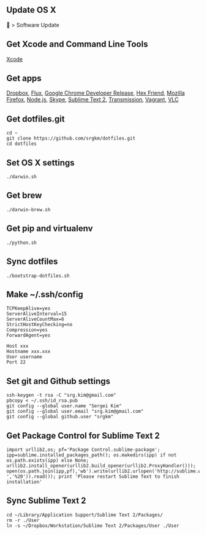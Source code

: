 ## Update OS X
 > Software Update


## Get Xcode and Command Line Tools
[Xcode](https://developer.apple.com/xcode/)


## Get apps
[Dropbox](https://www.dropbox.com/downloading),
[Flux](http://stereopsis.com/flux/),
[Google Chrome Developer Release](http://www.google.com/chrome/intl/en/eula_dev.html),
[Hex Friend](http://ridiculousfish.com/hexfiend/),
[Mozilla Firefox](http://www.mozilla.org/en-US/firefox/new/),
[Node.js](http://nodejs.org/download/),
[Skype](http://www.skype.com/),
[Sublime Text 2](http://www.sublimetext.com/dev),
[Transmission](http://www.transmissionbt.com/),
[Vagrant](http://downloads.vagrantup.com/),
[VLC](http://www.videolan.org/vlc/)


## Get dotfiles.git
```
cd ~
git clone https://github.com/srgkm/dotfiles.git
cd dotfiles
```


## Set OS X settings
```
./darwin.sh
```


## Get brew
```
./darwin-brew.sh
```


## Get pip and virtualenv
```
./python.sh
```


## Sync dotfiles
```
./bootstrap-dotfiles.sh
```


## Make ~/.ssh/config
```
TCPKeepAlive=yes
ServerAliveInterval=15
ServerAliveCountMax=6
StrictHostKeyChecking=no
Compression=yes
ForwardAgent=yes

Host xxx
Hostname xxx.xxx
User username
Port 22
```


## Set git and Github settings
```
ssh-keygen -t rsa -C "srg.kim@gmail.com"
pbcopy < ~/.ssh/id_rsa.pub
git config --global user.name "Sergei Kim"
git config --global user.email "srg.kim@gmail.com"
git config --global github.user "srgkm"
```



## Get Package Control for Sublime Text 2
```
import urllib2,os; pf='Package Control.sublime-package'; ipp=sublime.installed_packages_path(); os.makedirs(ipp) if not os.path.exists(ipp) else None; urllib2.install_opener(urllib2.build_opener(urllib2.ProxyHandler())); open(os.path.join(ipp,pf),'wb').write(urllib2.urlopen('http://sublime.wbond.net/'+pf.replace(' ','%20')).read()); print 'Please restart Sublime Text to finish installation'
```


## Sync Sublime Text 2
```
cd ~/Library/Application Support/Sublime Text 2/Packages/
rm -r ./User
ln -s ~/Dropbox/Workstation/Sublime Text 2/Packages/User ./User
```